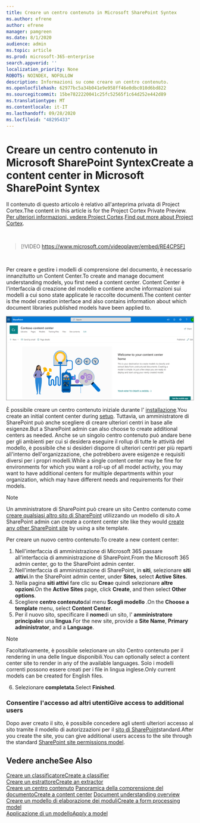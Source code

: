 ```yaml
---
title: Creare un centro contenuto in Microsoft SharePoint Syntex
ms.author: efrene
author: efrene
manager: pamgreen
ms.date: 8/1/2020
audience: admin
ms.topic: article
ms.prod: microsoft-365-enterprise
search.appverid: ''
localization_priority: None
ROBOTS: NOINDEX, NOFOLLOW
description: Informazioni su come creare un centro contenuto.
ms.openlocfilehash: 62977bc5a34b041e9e958ff46e0dbc010d6bd822
ms.sourcegitcommit: 15be7822220041c25fc52565f1c64d252e442d89
ms.translationtype: MT
ms.contentlocale: it-IT
ms.lasthandoff: 09/28/2020
ms.locfileid: "48295433"
---
```

# <a name="create-a-content-center-in-microsoft-sharepoint-syntex"></a><span data-ttu-id="7d114-103">Creare un centro contenuto in Microsoft SharePoint Syntex</span><span class="sxs-lookup"><span data-stu-id="7d114-103">Create a content center in Microsoft SharePoint Syntex</span></span>

<span data-ttu-id="7d114-104">Il contenuto di questo articolo è relativo all'anteprima privata di Project Cortex.</span><span class="sxs-lookup"><span data-stu-id="7d114-104">The content in this article is for the Project Cortex Private Preview.</span></span> <span data-ttu-id="7d114-105">[Per ulteriori informazioni, vedere Project Cortex](https://aka.ms/projectcortex).</span><span class="sxs-lookup"><span data-stu-id="7d114-105">[Find out more about Project Cortex](https://aka.ms/projectcortex).</span></span></br>

</br>

> [!VIDEO https://www.microsoft.com/videoplayer/embed/RE4CPSF]

</br>

<span data-ttu-id="7d114-106">Per creare e gestire i modelli di comprensione del documento, è necessario innanzitutto un Content Center.</span><span class="sxs-lookup"><span data-stu-id="7d114-106">To create and manage document understanding models, you first need a content center.</span></span> <span data-ttu-id="7d114-107">Content Center è l'interfaccia di creazione del modello e contiene anche informazioni sui modelli a cui sono state applicate le raccolte documenti.</span><span class="sxs-lookup"><span data-stu-id="7d114-107">The content center is the model creation interface and also contains information about which document libraries published models have been applied to.</span></span></br>

   ![Selezionare una raccolta documenti](../media/content-understanding/content-center-page.png)</br>

<span data-ttu-id="7d114-109">È possibile creare un centro contenuto iniziale durante l' [installazione](set-up-content-understanding.md).</span><span class="sxs-lookup"><span data-stu-id="7d114-109">You create an initial content center during [setup](set-up-content-understanding.md).</span></span> <span data-ttu-id="7d114-110">Tuttavia, un amministratore di SharePoint può anche scegliere di creare ulteriori centri in base alle esigenze.</span><span class="sxs-lookup"><span data-stu-id="7d114-110">But a SharePoint admin can also choose to create additional centers as needed.</span></span> <span data-ttu-id="7d114-111">Anche se un singolo centro contenuto può andare bene per gli ambienti per cui si desidera eseguire il rollup di tutte le attività del modello, è possibile che si desideri disporre di ulteriori centri per più reparti all'interno dell'organizzazione, che potrebbero avere esigenze e requisiti diversi per i propri modelli.</span><span class="sxs-lookup"><span data-stu-id="7d114-111">While a single content center may be fine for environments for which you want a roll-up of all model activity, you may want to have additional centers for multiple departments within your organization, which may have different needs and requirements for their models.</span></span>

> [!NOTE]
> <span data-ttu-id="7d114-112">Un amministratore di SharePoint può creare un sito Centro contenuto come [creare qualsiasi altro sito di SharePoint](https://docs.microsoft.com/sharepoint/create-site-collection) utilizzando un modello di sito.</span><span class="sxs-lookup"><span data-stu-id="7d114-112">A SharePoint admin can create a content center site like they would [create any other SharePoint site](https://docs.microsoft.com/sharepoint/create-site-collection) by using a site template.</span></span>

<span data-ttu-id="7d114-113">Per creare un nuovo centro contenuto:</span><span class="sxs-lookup"><span data-stu-id="7d114-113">To create a new content center:</span></span>

1. <span data-ttu-id="7d114-114">Nell'interfaccia di amministrazione di Microsoft 365 passare all'interfaccia di amministrazione di SharePoint.</span><span class="sxs-lookup"><span data-stu-id="7d114-114">From the Microsoft 365 admin center, go to the SharePoint admin center.</span></span>
2. <span data-ttu-id="7d114-115">Nell'interfaccia di amministrazione di SharePoint, in **siti**, selezionare **siti attivi**.</span><span class="sxs-lookup"><span data-stu-id="7d114-115">In the SharePoint admin center, under **Sites**, select **Active Sites**.</span></span>
3. <span data-ttu-id="7d114-116">Nella pagina **siti attivi** fare clic su **Crea**e quindi selezionare **altre opzioni**.</span><span class="sxs-lookup"><span data-stu-id="7d114-116">On the **Active Sites** page, click **Create**, and then select **Other options**.</span></span>
4. <span data-ttu-id="7d114-117">Scegliere **centro contenuto**dal menu **Scegli modello** .</span><span class="sxs-lookup"><span data-stu-id="7d114-117">On the **Choose a template** menu, select **Content Center**.</span></span>
5. <span data-ttu-id="7d114-118">Per il nuovo sito, specificare il **nome**di un sito, l' **amministratore principale**e una **lingua**.</span><span class="sxs-lookup"><span data-stu-id="7d114-118">For the new site, provide a **Site Name**, **Primary administrator**, and a **Language**.</span></span></br>

> [!NOTE] 
> <span data-ttu-id="7d114-119">Facoltativamente, è possibile selezionare un sito Centro contenuto per il rendering in una delle lingue disponibili.</span><span class="sxs-lookup"><span data-stu-id="7d114-119">You can optionally select a content center site to render in any of the available languages.</span></span> <span data-ttu-id="7d114-120">Solo i modelli correnti possono essere creati per i file in lingua inglese.</span><span class="sxs-lookup"><span data-stu-id="7d114-120">Only current models can be created for English files.</span></span></br>

6. <span data-ttu-id="7d114-121">Selezionare **completata**.</span><span class="sxs-lookup"><span data-stu-id="7d114-121">Select **Finished**.</span></span>

### <a name="give-access-to-additional-users"></a><span data-ttu-id="7d114-122">Consentire l'accesso ad altri utenti</span><span class="sxs-lookup"><span data-stu-id="7d114-122">Give access to additional users</span></span>
 
<span data-ttu-id="7d114-123">Dopo aver creato il sito, è possibile concedere agli utenti ulteriori accesso al sito tramite il modello di autorizzazioni per il [sito di SharePoint](https://docs.microsoft.com/sharepoint/modern-experience-sharing-permissions)standard.</span><span class="sxs-lookup"><span data-stu-id="7d114-123">After you create the site, you can give additional users access to the site through the standard [SharePoint site permissions model](https://docs.microsoft.com/sharepoint/modern-experience-sharing-permissions).</span></span>

## <a name="see-also"></a><span data-ttu-id="7d114-124">Vedere anche</span><span class="sxs-lookup"><span data-stu-id="7d114-124">See Also</span></span>
[<span data-ttu-id="7d114-125">Creare un classificatore</span><span class="sxs-lookup"><span data-stu-id="7d114-125">Create a classifier</span></span>](create-a-classifier.md)</br>
[<span data-ttu-id="7d114-126">Creare un estrattore</span><span class="sxs-lookup"><span data-stu-id="7d114-126">Create an extractor</span></span>](create-an-extractor.md)</br>
<span data-ttu-id="7d114-127">[Creare un centro contenuto](create-a-content-center.md) 
 [Panoramica della comprensione del documento](document-understanding-overview.md)</span><span class="sxs-lookup"><span data-stu-id="7d114-127">[Create a content center](create-a-content-center.md)
[Document understanding overview](document-understanding-overview.md)</span></span></br>
[<span data-ttu-id="7d114-128">Creare un modello di elaborazione dei moduli</span><span class="sxs-lookup"><span data-stu-id="7d114-128">Create a form processing model</span></span>](create-a-form-processing-model.md)</br>
[<span data-ttu-id="7d114-129">Applicazione di un modello</span><span class="sxs-lookup"><span data-stu-id="7d114-129">Apply a model</span></span>](apply-a-model.md)    
